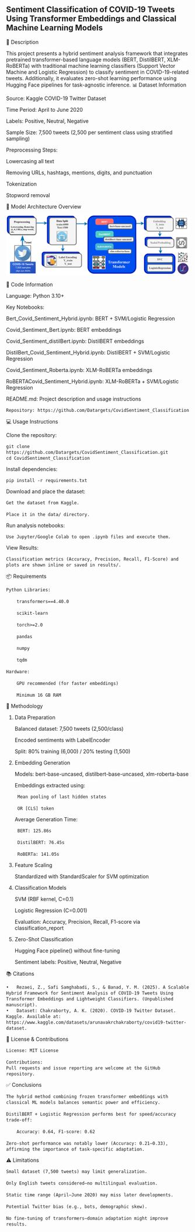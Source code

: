 ## Sentiment Classification of COVID-19 Tweets Using Transformer Embeddings and Classical Machine Learning Models
📌 Description

This project presents a hybrid sentiment analysis framework that integrates pretrained transformer-based language models (BERT, DistilBERT, XLM-RoBERTa) with traditional machine learning classifiers (Support Vector Machine and Logistic Regression) to classify sentiment in COVID-19-related tweets. Additionally, it evaluates zero-shot learning performance using Hugging Face pipelines for task-agnostic inference.
📊 Dataset Information

Source: Kaggle COVID-19 Twitter Dataset

Time Period: April to June 2020

Labels: Positive, Neutral, Negative

Sample Size: 7,500 tweets (2,500 per sentiment class using stratified sampling)

Preprocessing Steps:

  Lowercasing all text

  Removing URLs, hashtags, mentions, digits, and punctuation

  Tokenization

  Stopword removal

🧠 Model Architecture Overview

   ![Model Architecture](Image/Figure1.png)


🧾 Code Information

   Language: Python 3.10+

   Key Notebooks:

   Bert_Covid_Sentiment_Hybrid.ipynb: BERT + SVM/Logistic Regression

   Covid_Sentiment_Bert.ipynb: BERT embeddings

   Covid_Sentiment_distilBert.ipynb: DistilBERT embeddings

   DistilBert_Covid_Sentiment_Hybrid.ipynb: DistilBERT + SVM/Logistic Regression

   Covid_Sentiment_Roberta.ipynb: XLM-RoBERTa embeddings

   RoBERTACovid_Sentiment_Hybrid.ipynb: XLM-RoBERTa + SVM/Logistic Regression

   README.md: Project description and usage instructions

    Repository: https://github.com/Datargets/CovidSentiment_Classification

💻 Usage Instructions

  Clone the repository:

    git clone https://github.com/Datargets/CovidSentiment_Classification.git
    cd CovidSentiment_Classification

Install dependencies:

    pip install -r requirements.txt

Download and place the dataset:

    Get the dataset from Kaggle.

    Place it in the data/ directory.

Run analysis notebooks:

    Use Jupyter/Google Colab to open .ipynb files and execute them.

View Results:

    Classification metrics (Accuracy, Precision, Recall, F1-Score) and plots are shown inline or saved in results/.

📦 Requirements

    Python Libraries:

        transformers==4.40.0

        scikit-learn

        torch>=2.0

        pandas

        numpy

        tqdm

    Hardware:

        GPU recommended (for faster embeddings)

        Minimum 16 GB RAM

🧪 Methodology
1. Data Preparation

    Balanced dataset: 7,500 tweets (2,500/class)

    Encoded sentiments with LabelEncoder

    Split: 80% training (6,000) / 20% testing (1,500)

2. Embedding Generation

    Models: bert-base-uncased, distilbert-base-uncased, xlm-roberta-base

    Embeddings extracted using:

        Mean pooling of last hidden states

        OR [CLS] token

    Average Generation Time:

        BERT: 125.86s

        DistilBERT: 76.45s

        RoBERTa: 141.05s

3. Feature Scaling

    Standardized with StandardScaler for SVM optimization

4. Classification Models

    SVM (RBF kernel, C=0.1)

    Logistic Regression (C=0.001)

    Evaluation: Accuracy, Precision, Recall, F1-score via classification_report

5. Zero-Shot Classification

    Hugging Face pipeline() without fine-tuning

    Sentiment labels: Positive, Neutral, Negative

📚 Citations

    
    •	Rezaei, Z., Safi Samghabadi, S., & Banad, Y. M. (2025). A Scalable Hybrid Framework for Sentiment Analysis of COVID-19 Tweets Using Transformer Embeddings and Lightweight Classifiers. (Unpublished manuscript).
    •	Dataset: Chakraborty, A. K. (2020). COVID-19 Twitter Dataset. Kaggle. Available at: https://www.kaggle.com/datasets/arunavakrchakraborty/covid19-twitter-dataset.


📜 License & Contributions

    License: MIT License

    Contributions:
    Pull requests and issue reporting are welcome at the GitHub repository.

✅ Conclusions

    The hybrid method combining frozen transformer embeddings with classical ML models balances semantic power and efficiency.

    DistilBERT + Logistic Regression performs best for speed/accuracy trade-off:

        Accuracy: 0.64, F1-score: 0.62

    Zero-shot performance was notably lower (Accuracy: 0.21–0.33), affirming the importance of task-specific adaptation.

⚠️ Limitations

    Small dataset (7,500 tweets) may limit generalization.

    Only English tweets considered—no multilingual evaluation.

    Static time range (April–June 2020) may miss later developments.

    Potential Twitter bias (e.g., bots, demographic skew).

    No fine-tuning of transformers—domain adaptation might improve results.
